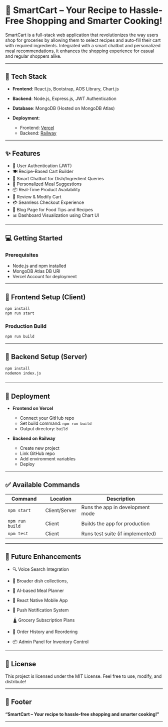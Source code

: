 # 🛒 SmartCart – Your Recipe to Hassle-Free Shopping and Smarter Cooking!

SmartCart is a full-stack web application that revolutionizes the way users shop for groceries by allowing them to select recipes and auto-fill their cart with required ingredients. Integrated with a smart chatbot and personalized meal recommendations, it enhances the shopping experience for casual and regular shoppers alike.

---

## 🚀 Tech Stack

* **Frontend**: React.js, Bootstrap, AOS Library, Chart.js
* **Backend**: Node.js, Express.js, JWT Authentication
* **Database**: MongoDB (Hosted on MongoDB Atlas)
* **Deployment**:

  * Frontend: [Vercel](https://vercel.com/)
  * Backend: [Railway](https://railway.app/)

---

## ✨ Features

* 🔐 User Authentication (JWT)
* 🍽️ Recipe-Based Cart Builder
* 🤖 Smart Chatbot for Dish/Ingredient Queries
* 🧠 Personalized Meal Suggestions
* 📦 Real-Time Product Availability
* 🛒 Review & Modify Cart
* 💳 Seamless Checkout Experience
* 📝 Blog Page for Food Tips and Recipes
* 📊 Dashboard Visualization using Chart UI

---

## 💻 Getting Started

### Prerequisites

* Node.js and npm installed
* MongoDB Atlas DB URI
* Vercel Account for deployment

---

## 🔧 Frontend Setup (Client)

```bash
npm install
npm run start
```

### Production Build

```bash
npm run build
```

---

## 🔧 Backend Setup (Server)

```bash
npm install
nodemon index.js
```

###

---

## 🔗 Deployment

* **Frontend on Vercel**

  * Connect your GitHub repo
  * Set build command: `npm run build`
  * Output directory: `build`

* **Backend on Railway**

  * Create new project
  * Link GitHub repo
  * Add environment variables
  * Deploy

---

## ✅ Available Commands

| Command         | Location      | Description                      |
| --------------- | ------------- | -------------------------------- |
| `npm start`     | Client/Server | Runs the app in development mode |
| `npm run build` | Client        | Builds the app for production    |
| `npm test`      | Client        | Runs test suite (if implemented) |

---

## 🔮 Future Enhancements

* 🔍 Voice Search Integration
* 📡 Broader dish collections,
* 🧠 AI-based Meal Planner
* 📱 React Native Mobile App
* 🔔 Push Notification System

  🛕️ Grocery Subscription Plans
* 🧲 Order History and Reordering
* 📦 Admin Panel for Inventory Control

---

## 🧾 License

This project is licensed under the MIT License.
Feel free to use, modify, and distribute!

---

## 👣 Footer

**“SmartCart – Your recipe to hassle-free shopping and smarter cooking!”**

---
